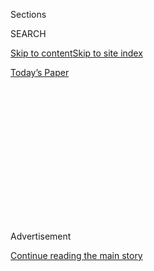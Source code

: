 <div id="app">

<div>

<div>

<div>

<div class="NYTAppHideMasthead css-1q2w90k e1suatyy0">

<div class="section css-ui9rw0 e1suatyy2">

<div class="css-eph4ug er09x8g0">

<div class="css-6n7j50">

</div>

<span class="css-1dv1kvn">Sections</span>

<div class="css-10488qs">

<span class="css-1dv1kvn">SEARCH</span>

</div>

[Skip to content](#site-content)[Skip to site
index](#site-index)

</div>

<div class="css-10698na e1huz5gh0">

</div>

</div>

<div id="masthead-bar-one" class="section hasLinks css-15hmgas e1csuq9d3">

<div class="css-uqyvli e1csuq9d0">

</div>

<div class="css-1uqjmks e1csuq9d1">

</div>

<div class="css-9e9ivx">

[](https://myaccount.nytimes3xbfgragh.onion/auth/login?response_type=cookie&client_id=vi)

</div>

<div class="css-1bvtpon e1csuq9d2">

[Today’s
Paper](https://www.nytimes3xbfgragh.onion/section/todayspaper)

</div>

</div>

</div>

</div>

<div data-aria-hidden="false">

<div id="site-content" data-role="main">

<div>

<div class="css-1aor85t" style="opacity:0.000000001;z-index:-1;visibility:hidden">

<div class="css-1hqnpie">

<div class="css-epjblv">

<span class="css-100wwgy">Eight Artists on the Influence of Tom of
Finland</span>

</div>

<div class="css-k008qs">

<div class="css-o5pzib">

<span class="css-18z7m18"></span>

<div>

</div>

</div>

<span class="css-1n6z4y">https://nyti.ms/3fVxqeT</span>

<div class="css-1705lsu">

<div class="css-4xjgmj">

<div class="css-4skfbu" data-role="toolbar" data-aria-label="Social Media Share buttons, Save button, and Comments Panel with current comment count" data-testid="share-tools">

  - 
  - 
  - 
  - 
    
    <div class="css-6n7j50">
    
    </div>

  - 

</div>

</div>

</div>

</div>

</div>

</div>

<div class="css-13pd83m">

</div>

<div id="top-wrapper" class="css-1sy8kpn">

<div id="top-slug" class="css-l9onyx">

Advertisement

</div>

[Continue reading the main
story](#after-top)

<div class="ad top-wrapper" style="text-align:center;height:100%;display:block;min-height:250px">

<div id="top" class="place-ad" data-position="top" data-size-key="top">

</div>

</div>

<div id="after-top">

</div>

</div>

<div>

<div id="sponsor-wrapper" class="css-1hyfx7x">

<div id="sponsor-slug" class="css-19vbshk">

Supported by

</div>

[Continue reading the main
story](#after-sponsor)

<div id="sponsor" class="ad sponsor-wrapper" style="text-align:center;height:100%;display:block">

</div>

<div id="after-sponsor">

</div>

</div>

<div class="css-186x18t">

True Believers

</div>

<div class="css-1vkm6nb ehdk2mb0">

# Eight Artists on the Influence of Tom of Finland

</div>

Touko Valio Laaksonen, who would have been 100 this year, transformed
depictions of queer eroticism in art through his hyper-real,
hypermasculine style.

<div class="css-79elbk" data-testid="photoviewer-wrapper">

<div class="css-z3e15g" data-testid="photoviewer-wrapper-hidden">

</div>

<div class="css-1a48zt4 ehw59r15" data-testid="photoviewer-children">

![<span class="css-1l9o2ey e13ogyst0" data-aria-hidden="true">The artist
Tom of Finland at his house in Los Angeles in
1984.</span><span class="css-1nlbvxy e1z0qqy90" itemprop="copyrightHolder"><span class="css-1ly73wi e1tej78p0">Credit...</span><span><span>Photo
by Jack
Shear</span></span></span>](https://static01.graylady3jvrrxbe.onion/images/2020/07/13/t-magazine/13tmag-tomoffinland-slide-Q1LS/13tmag-tomoffinland-slide-Q1LS-articleLarge.jpg?quality=75&auto=webp&disable=upscale)

</div>

</div>

<div class="css-18e8msd">

<div class="css-vp77d3 epjyd6m0">

<div class="css-1baulvz">

By <span class="css-1baulvz last-byline" itemprop="name">John
Chiaverina</span>

</div>

</div>

  - 
    
    <div class="css-nv7ky2 e16638kd2">
    
    July 23,
    2020
    
    </div>

  - 
    
    <div class="css-4xjgmj">
    
    <div class="css-d8bdto" data-role="toolbar" data-aria-label="Social Media Share buttons, Save button, and Comments Panel with current comment count" data-testid="share-tools">
    
      - 
      - 
      - 
      - 
        
        <div class="css-6n7j50">
        
        </div>
    
      - 
    
    </div>
    
    </div>

</div>

</div>

<div class="section meteredContent css-1r7ky0e" name="articleBody" itemprop="articleBody">

<div class="css-1fanzo5 StoryBodyCompanionColumn">

<div class="css-53u6y8">

[Tom of
Finland](https://www.nytimes3xbfgragh.onion/2016/02/22/t-magazine/art/robert-mapplethorpe-tom-of-finland.html)’s
influence is so vast that it can be hard to calculate. Through sheer
force of imagination, the artist was able to manifest a hyper-real,
hypermasculine style of queer erotic illustration that would end up
inspiring not just legions of visual artists but entire subcultures. Any
time a stylist puts a young pop star in a leather biker cap for a
magazine shoot, the impact of Tom of Finland is not far-off.

The year 2020 marks the centennial of the birth of this artist, born
Touko Valio Laaksonen, who died in 1991. Exhibitions, both virtual and
in reopened spaces, have been staged or planned in locales as far-flung
as [Los
Angeles](https://www.nytimes3xbfgragh.onion/interactive/2015/08/20/t-magazine/los-angeles-city-guide.html),
[London](https://www.nytimes3xbfgragh.onion/2019/02/15/t-magazine/london-wellness.html),
Tokyo,
[Paris](https://www.nytimes3xbfgragh.onion/2019/02/26/t-magazine/paris-wellness.html),
[Berlin](https://www.nytimes3xbfgragh.onion/2018/08/23/t-magazine/berlin-guide.html)
and [Tallinn,
Estonia](https://www.nytimes3xbfgragh.onion/2018/07/24/travel/tallinn-estonia-vilnius-lithuania-52-places.html).
These commemorative shows are part of a larger, slower shift over the
past few decades, one that has seen the artist’s leather-clad figurative
work recast more firmly into an institutionally approved art
cannon.

</div>

</div>

<div id="t-true-believers-art-promo" class="section interactive-content interactive-size-scoop css-bvtwvj" data-id="100000007224768">

<div class="css-17ih8de interactive-body" data-sourceid="100000007224768">

[![](https://static01.graylady3jvrrxbe.onion/newsgraphics/2020/06/29/tmag-art-embeds-new/assets/images/art_issue_gif_special_editon.gif)](https://www.nytimes3xbfgragh.onion/issue/t-magazine/2020/07/02/true-believers-art-issue)

</div>

</div>

<div>

</div>

<div class="css-1fanzo5 StoryBodyCompanionColumn">

<div class="css-53u6y8">

In 2013, the artist’s work was included in a two-person exhibition with
the gay erotic art trailblazer — and, as it happens, the originator of
Laaksonen’s famous pseudonym — [Bob Mizer](http://bobmizer.org/) at the
[Museum of Contemporary Art, Los Angeles](https://www.moca.org/). Tom of
Finland drawings are in the permanent collection at the [Museum of
Modern
Art](https://www.nytimes3xbfgragh.onion/topic/organization/museum-of-modern-art)
in New York. Even Laaksonen’s home country and namesake, in which
homosexuality was criminalized until 1971, has come around to the
artist’s importance: In 2014, it made a series of stamps honoring Tom
of Finland, and a successful 2017 biopic was produced in the
country.

</div>

</div>

<div class="css-a7yk8a e73j0it0">

<div class="css-1xdhyk6 erfvjey0">

<span class="css-1ly73wi e1tej78p0">Image</span>

<div class="css-zjzyr8">

<div data-testid="lazyimage-container" style="height:529.088888888889px">

</div>

</div>

</div>

<span class="css-1l9o2ey e13ogyst0" data-aria-hidden="true">Tom of
Finland’s “Buddies”
(1973).</span><span class="css-1nlbvxy e1z0qqy90" itemprop="copyrightHolder"><span class="css-1ly73wi e1tej78p0">Credit...</span><span>Photo
by Brian Forrest. Courtesy of David Kordansky Gallery, Los
Angeles.</span></span>

<div class="css-1xdhyk6 erfvjey0">

<span class="css-1ly73wi e1tej78p0">Image</span>

<div class="css-zjzyr8">

<div data-testid="lazyimage-container" style="height:529.088888888889px">

</div>

</div>

</div>

<span class="css-1l9o2ey e13ogyst0" data-aria-hidden="true">The artist’s
“Untitled (From Kake Vol. 20 — ‘Pleasure
Park’).”</span><span class="css-1nlbvxy e1z0qqy90" itemprop="copyrightHolder"><span class="css-1ly73wi e1tej78p0">Credit...</span><span>Courtesy
of the Tom of Finland Foundation, Los Angeles, and David Kordansky
Gallery, Los Angeles</span></span>

</div>

<div class="css-1fanzo5 StoryBodyCompanionColumn">

<div class="css-53u6y8">

But the artist’s work has had a long road to wider acceptance. From a
young age, he took an interest in leather and uniforms — particularly
those of local loggers and farmers — which would become his primary
stylistic touchstone: Sailors flex and embrace in his work, and bikers
touch bulges. This early attraction was amplified during a stint **** in
the Finnish military, in which Laaksonen saw action in Finland’s 1941
Continuation War against the U.S.S.R., which landed his country on the
wrong side of World War II history until it **** switched sides late in
1944, and later through the emergent biker subculture, inspired by
[Marlon
Brando](https://www.nytimes3xbfgragh.onion/topic/person/marlon-brando)
in the 1953 film “The Wild One.” (It should be noted that though the
uniforms of the German military were an influence on the artist,
Laaksonen was decidedly anti-racist.)

An initially secretive postwar art practice begun **** while the artist
was working a day job at an advertising agency developed into a career,
spurred on **** by a successful submission, in 1956, **** to Mizer’s
magazine, Physique Pictorial, which had to be branded as a fitness
magazine as a cover, though that didn’t always work (Mizer was charged
with obscenity in 1954). Early pieces published under the Tom of Finland
moniker were more suggestive than explicit, but the artist’s work
evolved with the loosening of both legal and social constraints. Even
so, many of Laaksonen’s later, more explicit drawings retained the
winking affability seen in his more formative work.

</div>

</div>

<div class="css-1fanzo5 StoryBodyCompanionColumn">

<div class="css-53u6y8">

In 1978, Laaksonen made his first trip to Los Angeles, where he would
end up establishing the Tom of Finland Company with his muse and close
friend [Durk
Dehner](https://www.nytimes3xbfgragh.onion/slideshow/2016/02/23/t-magazine/inside-tom-house-tom-of-finland-in-los-angeles.html),
in order to fight rampant copyright infringement. That company would
expand into the nonprofit [Tom of Finland
Foundation](https://www.tomoffinland.org/), which to this day retains
headquarters in an Echo Park Craftsman house and continues to be an
important community hub.

</div>

</div>

<div>

</div>

<div class="css-79elbk" data-testid="photoviewer-wrapper">

<div class="css-z3e15g" data-testid="photoviewer-wrapper-hidden">

</div>

<div class="css-1a48zt4 ehw59r15" data-testid="photoviewer-children">

![<span class="css-1l9o2ey e13ogyst0" data-aria-hidden="true">Tom of
Finland’s house in the Echo Park neighborhood of Los Angeles, which is
now the headquarters of the Tom of Finland
Foundation.</span><span class="css-1nlbvxy e1z0qqy90" itemprop="copyrightHolder"><span class="css-1ly73wi e1tej78p0">Credit...</span><span>Photography
from the Rizzoli book “Tom House: Tom of Finland in Los Angeles” (2016).
Photo © Martyn
Thompson</span></span>](https://static01.graylady3jvrrxbe.onion/images/2020/07/13/t-magazine/13tmag-tomoffinland-slide-3QNG/13tmag-tomoffinland-slide-3QNG-articleLarge.jpg?quality=75&auto=webp&disable=upscale)

</div>

</div>

<div class="css-1fanzo5 StoryBodyCompanionColumn">

<div class="css-53u6y8">

Throughout this timeline, Tom of Finland has remained a quintessential
artist’s artist. In the early 1960s, the pioneering, boundary-pushing
gay artist [Robert
Mapplethorpe](https://www.nytimes3xbfgragh.onion/2018/11/23/t-magazine/robert-mappelthorpe-michael-cunningham-elif-batuman-hilton-als.html),
according to [Patti
Smith](https://www.nytimes3xbfgragh.onion/2015/10/07/t-magazine/patti-smith-m-train-objects.html),
discovered Tom of Finland’s work in a used bookstall in Times Square.
Mapplethorpe would become a crucial link in exposing Laaksonen’s work to
the contemporary art world. Mapplethorpe attended Laaksonen’s debut San
Francisco exhibition at the pioneering queer art gallery Fey-Way
Studios. Dehner facilitated the show, and Mapplethorpe’s enthusiasm
helped the artist land an exhibition at Robert Samuel Gallery in New
York two years later.

In 1985, the artist [Mike
Kelley](https://www.nytimes3xbfgragh.onion/2017/03/08/t-magazine/art/mike-kelley-mobile-homestead.html)
brought Tom of Finland to CalArts, the legendary Southern California art
school, to give a talk. In his introduction, Kelley called Tom of
Finland “an incredible inspiration in my work.” In context, it was a
bold statement. “CalArts was steeped within the dogma of conceptual art,
and Tom, of course, was anything but that,” the gallerist [David
Kordansky](https://tmagazine.blogs.nytimes3xbfgragh.onion/2014/09/10/david-kordansky-art-dealer-profile/),
who represents Tom of Finland’s work through the foundation, says.

S.R. Sharp, who is the vice-president and curator at the Tom of Finland
Foundation, says artists like Kelley revered Tom because his art did
nothing less than offer permission to explore sexuality and explicit
imagery in their own work. “And they always have remembered that,” Sharp
says. “And they’ve carried his legacy for many, many, many years.”

T talked to a wide range of artists about Tom of Finland’s influence for
**** what would have been his 100th
birthday.

</div>

</div>

<div class="css-79elbk" data-testid="photoviewer-wrapper">

<div class="css-z3e15g" data-testid="photoviewer-wrapper-hidden">

</div>

<div class="css-1a48zt4 ehw59r15" data-testid="photoviewer-children">

<div class="css-1xdhyk6 erfvjey0">

<span class="css-1ly73wi e1tej78p0">Image</span>

<div class="css-zjzyr8">

<div data-testid="lazyimage-container" style="height:352.5111111111111px">

</div>

</div>

</div>

<span class="css-1l9o2ey e13ogyst0" data-aria-hidden="true">An
installation view of “The Collectors,” curated by Elmgreen & Dragset, at
the Danish and Nordic Pavilions during the 2009 Venice
Biennale.</span><span class="css-1nlbvxy e1z0qqy90" itemprop="copyrightHolder"><span class="css-1ly73wi e1tej78p0">Credit...</span><span>Photo
by Anders Sune Berg
</span></span>

</div>

</div>

<div class="css-1fanzo5 StoryBodyCompanionColumn">

<div class="css-53u6y8">

### **[Elmgreen & Dragset](https://tmagazine.blogs.nytimes3xbfgragh.onion/2011/04/22/modern-amusement/), Berlin-based artist duo**

Tom of Finland’s art is unabashedly gay and celebratory of a subculture
and sexual rituals that were considered perverse when his drawings first
appeared in public. It seems absolutely devoid of the Protestant
reservedness, darkness, angst and pietism that has otherwise affected
the Nordic culture. In spite of the depictions of rough sexual
practices, there is something almost innocent and sweet about Tom of
Finland’s drawings, like it’s all playacting. Seen in today’s light, his
leather-clad muscle men don’t seem that different from [Tove Jansson’s
Moomintroll](https://www.nytimes3xbfgragh.onion/2016/12/15/t-magazine/art/moomin-tove-jansson-adventures-moominland.html)
fantasy figures.

When we curated the Nordic Pavilion at the 53rd Venice Biennale in 2009,
we installed a whole wall with Tom of Finland drawings. Even at that
time his art was considered controversial. It’s funny to think that only
a few years later Tom of Finland’s drawings appeared on national stamps
and on bedsheets and cushion covers from the traditional Finnish textile
company Finlayson, founded in 1820.

### **Cassils, Los Angeles-based performance artist**

Tom of Finland’s is probably the only artwork that I’ve ever jerked off
to. Those hot drawings scalded an impression onto my tender, young queer
brain fairly early on. I lived in Echo Park from 2009 to 2016. Visiting
Tom’s house was a refuge; knowing that it is still care taken by his
former lover enacts and makes present a rich, deep history. Its like a
portal to the queer culture I always aspired to but has mostly been
erased these days by digital platforms and
capitalism.

</div>

</div>

<div class="css-79elbk" data-testid="photoviewer-wrapper">

<div class="css-z3e15g" data-testid="photoviewer-wrapper-hidden">

</div>

<div class="css-1a48zt4 ehw59r15" data-testid="photoviewer-children">

<div class="css-1xdhyk6 erfvjey0">

<span class="css-1ly73wi e1tej78p0">Image</span>

<div class="css-zjzyr8">

<div data-testid="lazyimage-container" style="height:265.5111111111111px">

</div>

</div>

</div>

<span class="css-1l9o2ey e13ogyst0" data-aria-hidden="true">A portion of
the ceiling inside Tom of Finland’s Los Angeles
home.</span><span class="css-1nlbvxy e1z0qqy90" itemprop="copyrightHolder"><span class="css-1ly73wi e1tej78p0">Credit...</span><span>Photography
from the Rizzoli book “Tom House: Tom of Finland in Los Angeles” (2016).
Photo © Martyn Thompson</span></span>

</div>

</div>

<div class="css-1fanzo5 StoryBodyCompanionColumn">

<div class="css-53u6y8">

His formal mastery as a draftsman is really remarkable. You don’t see
people with that kind of skill set anymore. Forget about the subject
matter, the ability to draw that well is a pleasure to witness. Also,
the absurdity of Tom’s house as a living, breathing kinky institution: I
recall going there, and seeing this huge, huge butt plug holding open
the front door with this ancient Lab snoozing on the mat, and then,
looking up to the ceiling and instead of fixing a crack, they’d ****
hired a young queer artist, [Hector
Silva](http://www.worldoftomoffinland.com/tomsblog/weekly-artist-focus-hector-silva/),
to come in and paint a facade that’s as if you’re looking up somebody’s
kilt. That incredible amount of detail and labor and eroticism went into
absolutely every part of his life.

For a long time, there was no language around transness, or folks that
were gender nonconforming or nonbinary. And I think, similarly, perhaps
when Tom of Finland was forging this iconic style, he really took
ownership over his definition of what it was to be a homosexual, which
was perhaps, at that time, a term that was viewed as weak or derogatory.
For him to manifest this totally fantastical, empowered erotic vision,
it was completely contrary to that. So, I think that aspect of his
imagining is something that has definitely influenced me as an artist,
in terms of me being able to understand and forge a possibility for
myself.

### **[John Waters](https://www.nytimes3xbfgragh.onion/2015/11/20/t-magazine/my-10-favorite-books-john-waters.html), Baltimore-based filmmaker**

[Peter
Berlin](https://www.nytimes3xbfgragh.onion/2019/11/27/style/peter-berlin-the-70s-gay-sex-symbol-takes-new-york.html),
[Kenneth Anger](https://www.kennethanger.org/), Joe Dallesandro, Jeff
Stryker, [Jim
Morrison](https://www.nytimes3xbfgragh.onion/1971/07/09/archives/jim-morrison-25-lead-singer-with-doors-rock-group-dies.html),
[James
Bidgood](https://www.nytimes3xbfgragh.onion/2011/03/20/magazine/mag-20Bidgood-t.html),
[John
Rechy](https://www.nytimes3xbfgragh.onion/2013/12/01/us/a-first-gay-novel-a-poor-latino-boyhood-and-the-confluence.html),
even
[Elvis](https://www.nytimes3xbfgragh.onion/topic/person/elvis-presley)
and [James
Dean](https://www.nytimes3xbfgragh.onion/topic/person/james-dean). None
of them could have existed without Tom Of Finland’s art coming first. He
took the word “butch” and turned it into a lifestyle. No, a reason to
live.

</div>

</div>

<div class="css-1fanzo5 StoryBodyCompanionColumn">

<div class="css-53u6y8">

### **[Richard Hawkins](https://tmagazine.blogs.nytimes3xbfgragh.onion/2010/05/27/seeing-things-richard-hawkinss-haunted-houses/), Los Angeles-based artist**

Working for the Tom of Finland Company for several years, I was able to
see firsthand not only the breadth and amazing development of Tom’s
characters and story lines but also how widely seen the work became —
through distribution of Tom’s own publications but, more important, hand
to hand and fan to fan. I take from that a very valuable lesson about
artistic practice: By pursuing and portraying the particulars of your
own personal desires — as idiosyncratic, abhorrent, irresponsible or far
too subjective as your current situation may make it seem — you might
just someday inspire the lives of others, many of whom may be worlds and
lifetimes
away.

</div>

</div>

<div class="css-a7yk8a e73j0it0">

<div class="css-1xdhyk6 erfvjey0">

<span class="css-1ly73wi e1tej78p0">Image</span>

<div class="css-zjzyr8">

<div data-testid="lazyimage-container" style="height:515.5555555555555px">

</div>

</div>

</div>

<span class="css-1l9o2ey e13ogyst0" data-aria-hidden="true">G.B. Jones’s
“Girls Who Are Fans of Sailor Moon”
(1996).</span><span class="css-1nlbvxy e1z0qqy90" itemprop="copyrightHolder"><span class="css-1ly73wi e1tej78p0">Credit...</span><span>Courtesy
of the artist and Cooper Cole Gallery,
Toronto</span></span>

<div class="css-1xdhyk6 erfvjey0">

<span class="css-1ly73wi e1tej78p0">Image</span>

<div class="css-zjzyr8">

<div data-testid="lazyimage-container" style="height:515.5555555555555px">

</div>

</div>

</div>

<span class="css-1l9o2ey e13ogyst0" data-aria-hidden="true">Jones’s “Tom
Girls Go West”
(2001).</span><span class="css-1nlbvxy e1z0qqy90" itemprop="copyrightHolder"><span class="css-1ly73wi e1tej78p0">Credit...</span><span>Courtesy
of the artist and Cooper Cole Gallery,
Toronto</span></span>

</div>

<div class="css-1fanzo5 StoryBodyCompanionColumn">

<div class="css-53u6y8">

### **[Catherine Opie](https://www.nytimes3xbfgragh.onion/2019/10/02/t-magazine/catherine-opie.html), Los Angeles-based photographer**

As a longtime Angeleno and definitely someone who has been a part of a
larger queer leather community here, I know how important Tom of Finland
was in terms of brotherhood. So even though it wasn’t necessarily for
me, Tom’s house always provided an amazing community resource. But for
me as a dyke, I could not find myself in Tom of Finland’s work beyond
drag.

In a certain way, there was always a position of separatism with the
leather men compared to the leather dykes. Which is why I’m so
interested in the influence that Tom of Finland had on \[the Canadian
artist and publisher\] [G. B.
Jones](https://coopercolegallery.com/artist/g-b-jones/). For the first
time within G. B. Jones’s zines, in which she adopted the style of Tom
of Finland, I was able to see my own community and my own self, versus
the fantasies that many of us carried of being leather daddies.

Tom of Finland, what he modeled for us in his drawings, was actually a
butch drag. We ended up adopting this — it was a way for us to do drag
as a community. But G. B. Jones, with her drawings, all of a sudden made
it part of our queer culture — we could think of ourselves as being
women and leather dykes versus just doing
drag.

### **Simon Haas, of the Los Angeles-based artist duo the** **[Haas Brothers](http://www.thehaasbrothers.com/)**

My college boyfriend gave me a Tom of Finland Kake comic for my 21st
birthday, when I was studying at the Rhode Island School of Design. I
was a recently out-of-the-closet painting student filled with angst
about my sexuality and my art, and this was my first exposure to art
that made me feel like I belonged. Tom of Finland’s deft pencil work and
the immediate eroticism are enough to make any young gay boy a quick
fan, but after a decade of looking at his drawings, I understand that
his work transcends pornography and occupies a space of queer
spirituality. I came for the giant phalluses and stayed for the joy of
being a gay person. Tom’s drawings are unapologetically happy and have
not a shred of shame in them — an incredible rarity in any depiction of
homosexuality, even now. Tom had the fortitude of spirit to celebrate
men at *play* at a time when most of the world considered gay people to
be an abomination. I am 64 years his junior, and I have yet to discover
within myself the kind of fearless happiness that Tom manifested in his
work. Tom had such an abundance of radical self-acceptance that his work
continues to impart the spirit of self-love onto gay men everywhere. I
will never know Tom, but I can sincerely say that I love him with all my
heart.

</div>

</div>

<div class="css-79elbk" data-testid="photoviewer-wrapper">

<div class="css-z3e15g" data-testid="photoviewer-wrapper-hidden">

</div>

<div class="css-1a48zt4 ehw59r15" data-testid="photoviewer-children">

<div class="css-1xdhyk6 erfvjey0">

<span class="css-1ly73wi e1tej78p0">Image</span>

<div class="css-zjzyr8">

<div data-testid="lazyimage-container" style="height:308.0444444444445px">

</div>

</div>

</div>

<span class="css-1l9o2ey e13ogyst0" data-aria-hidden="true">Tom of
Finland’s “Sailor’s Dream”
(1959).</span><span class="css-1nlbvxy e1z0qqy90" itemprop="copyrightHolder"><span class="css-1ly73wi e1tej78p0">Credit...</span><span>Photo
by Brian Forrest. Courtesy of David Kordansky Gallery, Los
Angeles</span></span>

</div>

</div>

<div class="css-1fanzo5 StoryBodyCompanionColumn">

<div class="css-53u6y8">

### **[Brontez Purnell](https://www.whiting.org/awards/winners/brontez-purnell), Oakland, Calif.-based writer and artist**

We kind of take Tom of Finland for granted, because, let’s be honest, as
gay men, do we really need any more images of super muscular white
dudes? No, of course not. But, also, he was an excellent portraitist,
probably the last of the greatest of them, in a world where the camera
has become omni-accessible.

Also, when he was creating, I don’t think anybody really understood how
out of vogue or how hyper-questioned hypermasculinity would become. But
the thing that was absolutely radical was that he was doing this in the
’40s. When you do the residency \[Purnell was a resident at the Tom of
Finland Foundation in 2019\], you get access to his room, and I saw
drawings from when he was like 8 years old, and he’s doing these little
comics about cops and robbers. So, he was definitely all about dudes in
uniforms.

<div class="css-79elbk" data-testid="photoviewer-wrapper">

<div class="css-z3e15g" data-testid="photoviewer-wrapper-hidden">

</div>

<div class="css-1a48zt4 ehw59r15" data-testid="photoviewer-children">

<div class="css-zgakxe erfvjey0">

<span class="css-1ly73wi e1tej78p0">Image</span>

<div class="css-zjzyr8">

<div data-testid="lazyimage-container" style="height:529.088888888889px">

</div>

</div>

</div>

<span class="css-1l9o2ey e13ogyst0" data-aria-hidden="true">Tom of
Finland’s “The New Biker Stud”
(1969).</span><span class="css-1nlbvxy e1z0qqy90" itemprop="copyrightHolder"><span class="css-1ly73wi e1tej78p0">Credit...</span><span>Courtesy
of the Tom of Finland Foundation, Los Angeles, and David Kordansky
Gallery, Los Angeles</span></span>

</div>

</div>

When I was the artist in residence there, it says Tom of Finland, so you
would expect a bunch of German dudes in leather, but it was a pretty
diverse group of people. The people who run that organization are very,
very near and dear to me. I think they still have a very, very deep and
intentional hand in L.A. queer radical art. The month I was there, I saw
that house be a welcoming spot for so many different people — so many
walks of queer life.

It’s a thing that I think is seemingly dead in San Francisco — the house
is maybe the last bastion of the radical, queer, underground meeting
place. But also through the filter of these still amazing drawings. With
Tom of Finland, it’s important to be able to place him in his time
period. He was definitely doing something that was going to get his ass
killed, but he said, “This is my art. This is the type of beauty I want
to enact in the world,” and there is no way to not be in awe of
that.

<div class="css-79elbk" data-testid="photoviewer-wrapper">

<div class="css-z3e15g" data-testid="photoviewer-wrapper-hidden">

</div>

<div class="css-1a48zt4 ehw59r15" data-testid="photoviewer-children">

<div class="css-zgakxe erfvjey0">

<span class="css-1ly73wi e1tej78p0">Image</span>

<div class="css-zjzyr8">

<div data-testid="lazyimage-container" style="height:515.5555555555555px">

</div>

</div>

</div>

<span class="css-1l9o2ey e13ogyst0" data-aria-hidden="true">Tom of
Finland’s “Untitled (Preparatory Drawing for Kake Vol. 16 — ‘Sex on the
Train’)”
(1974).</span><span class="css-1nlbvxy e1z0qqy90" itemprop="copyrightHolder"><span class="css-1ly73wi e1tej78p0">Credit...</span><span>Courtesy
of David Kordansky Gallery, Los
Angeles</span></span>

</div>

</div>

### **[Tom Bianchi](https://tmagazine.blogs.nytimes3xbfgragh.onion/2013/05/02/feeling-for-fire-island-memories/), Palm Springs, Calif.-based photographer**

In the pocket-size Physique Pictorial magazines, I first saw Tom of
Finland drawings. As a frustrated, horny adolescent thinking myself
alone in my perverse desires, I reveled in his mind-blowing sex
fantasies. But I never thought those men or what they were up to could
be real. In the late ’50s and early ’60s, few men had the physiques he
idealized. And I saw no evidence that Tom’s world existed beyond his
imagination. But that didn’t stop me from joining in his adventures with
my dick in hand. Years later, I learned that Tom drew with one hand and
held his dick in the other. That revelation speaks to the authenticity
of his art.

</div>

</div>

<div class="css-1fanzo5 StoryBodyCompanionColumn">

<div class="css-53u6y8">

Tom wanted us to feel the charge of his desires in our loins. I agree
with [Richard
Ellmann](https://www.nytimes3xbfgragh.onion/1987/05/14/obituaries/richard-ellmann-dies-at-69-eminent-james-joyce-scholar.html)’s
observations on [Oscar
Wilde](https://www.nytimes3xbfgragh.onion/2018/10/02/t-magazine/oscar-wilde-temple-london.html),
that life would repeat itself tediously were it not for the daemonic
changes art forces upon it. I also agree with Ellmann’s idea that the
artist makes models of experience that people rush to try out. Tom of
Finland perfectly exemplifies this observation. Before Tom, the
homosexual stereotype was a narrowly limited negative one. But Tom
opened a door to an alternate, robust way of being queer. He invited us
to dress and play with hypermasculine images of ourselves and
illustrated myriad sexual adventures we could realize. Tom of Finland
expanded our vision of what was possible for us to experience. How many
artists’ work has changed our culture so profoundly? That we celebrate
Tom’s 100th birthday today is a testament to the transformative power of
his work.

*These interviews have been edited and
condensed.*

</div>

</div>

<div id="t-true-believers-art-nav" class="section interactive-content interactive-size-scoop css-m2zfm8" data-id="100000007224767">

<div class="css-17ih8de interactive-body" data-sourceid="100000007224767">

<div id="g-bottomnav" class="g-bottomnav">

### [True Believers Art Issue](https://www.nytimes3xbfgragh.onion/issue/t-magazine/2020/07/02/true-believers-art-issue)

</div>

</div>

</div>

</div>

<div>

</div>

<div>

</div>

<div>

</div>

<div>

<div id="bottom-wrapper" class="css-1ede5it">

<div id="bottom-slug" class="css-l9onyx">

Advertisement

</div>

[Continue reading the main
story](#after-bottom)

<div id="bottom" class="ad bottom-wrapper" style="text-align:center;height:100%;display:block;min-height:90px">

</div>

<div id="after-bottom">

</div>

</div>

</div>

</div>

</div>

## Site Index

<div>

</div>

## Site Information Navigation

  - [© <span>2020</span> <span>The New York Times
    Company</span>](https://help.nytimes3xbfgragh.onion/hc/en-us/articles/115014792127-Copyright-notice)

<!-- end list -->

  - [NYTCo](https://www.nytco.com/)
  - [Contact
    Us](https://help.nytimes3xbfgragh.onion/hc/en-us/articles/115015385887-Contact-Us)
  - [Work with us](https://www.nytco.com/careers/)
  - [Advertise](https://nytmediakit.com/)
  - [T Brand Studio](http://www.tbrandstudio.com/)
  - [Your Ad
    Choices](https://www.nytimes3xbfgragh.onion/privacy/cookie-policy#how-do-i-manage-trackers)
  - [Privacy](https://www.nytimes3xbfgragh.onion/privacy)
  - [Terms of
    Service](https://help.nytimes3xbfgragh.onion/hc/en-us/articles/115014893428-Terms-of-service)
  - [Terms of
    Sale](https://help.nytimes3xbfgragh.onion/hc/en-us/articles/115014893968-Terms-of-sale)
  - [Site
    Map](https://spiderbites.nytimes3xbfgragh.onion)
  - [Help](https://help.nytimes3xbfgragh.onion/hc/en-us)
  - [Subscriptions](https://www.nytimes3xbfgragh.onion/subscription?campaignId=37WXW)

</div>

</div>

</div>

</div>
